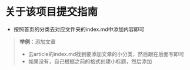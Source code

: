 # 关于该项目提交指南
- 按照首页的分类去对应文件夹的index.md中添加内容即可
>**举例**：添加文章
> - 去article的index.md找到要添加文章的小分类，然后跟在后面写即可
> - 如果没有，自己根据之前的格式创建小标题，然后添加